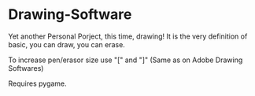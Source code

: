 # Drawing-Software

Yet another Personal Porject, this time, drawing! It is the very definition of basic, you can draw, you can erase.

To increase pen/erasor size use "[" and "]" (Same as on Adobe Drawing Softwares)

Requires pygame.

